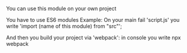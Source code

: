 You can use this module on your own project 

You have to use ES6 modules
Example: 
On your main fail 'script.js' you write 'import (name of this module) from "src"';

And then you build your project via 'webpack': in console you write npx webpack 
